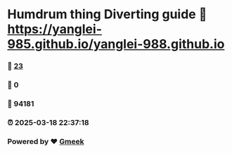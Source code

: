 # Humdrum thing Diverting guide :link: https://yanglei-985.github.io/yanglei-988.github.io 
### :page_facing_up: [23](https://yanglei-985.github.io/yanglei-988.github.io/tag.html) 
### :speech_balloon: 0 
### :hibiscus: 94181 
### :alarm_clock: 2025-03-18 22:37:18 
### Powered by :heart: [Gmeek](https://github.com/Meekdai/Gmeek)
